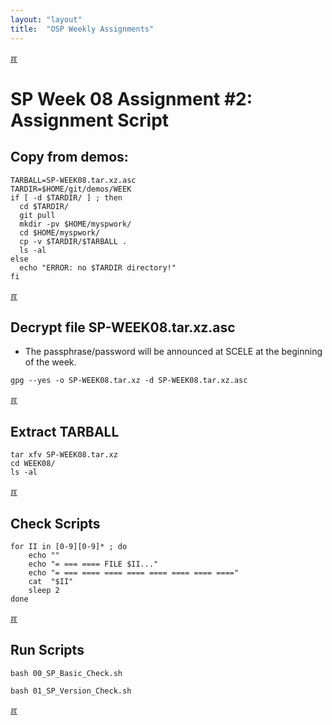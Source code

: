 ```yaml
---
layout: "layout"
title:  "OSP Weekly Assignments"
---
```


[&#x213C;](#idxXXX)<br id="idx000">
# SP Week 08 Assignment #2: Assignment Script

## Copy from demos:

```
TARBALL=SP-WEEK08.tar.xz.asc
TARDIR=$HOME/git/demos/WEEK
if [ -d $TARDIR/ ] ; then
  cd $TARDIR/
  git pull
  mkdir -pv $HOME/myspwork/
  cd $HOME/myspwork/
  cp -v $TARDIR/$TARBALL .
  ls -al
else
  echo "ERROR: no $TARDIR directory!"
fi

```

[&#x213C;](#)<br id="idx001">
## Decrypt file SP-WEEK08.tar.xz.asc

* The passphrase/password will be announced at SCELE at the beginning of the week.

```
gpg --yes -o SP-WEEK08.tar.xz -d SP-WEEK08.tar.xz.asc

```

[&#x213C;](#)<br id="idx002">
## Extract TARBALL
```
tar xfv SP-WEEK08.tar.xz
cd WEEK08/
ls -al

```

[&#x213C;](#)<br id="idx003">
## Check Scripts
```
for II in [0-9][0-9]* ; do
    echo ""
    echo "= === ==== FILE $II..."
    echo "= === ==== ==== ==== ==== ==== ==== ===="
    cat  "$II"
    sleep 2
done

```

[&#x213C;](#)<br id="idx005">
## Run Scripts

```
bash 00_SP_Basic_Check.sh

bash 01_SP_Version_Check.sh

```

[&#x213C;](#)<br id="idxXXX"><br>

